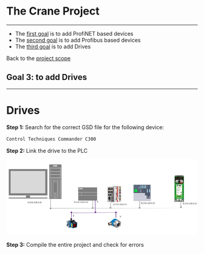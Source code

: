 # The Crane Project
_____________________________________
-   The [first goal](../Ex01/Subchapter03.md) is to add ProfiNET based devices
-   The [second goal](../Ex01/Subchapter04.md) is to add Profibus based devices
-   The [third goal](../Ex01/Subchapter05.md) is to add Drives

Back to the [project scope](../Ex01/Subchapter03.md)

## Goal 3: to add Drives
_____________________________________
# Drives

**Step 1:** Search for the correct GSD file for the following device:
```javascript
Control Techniques Commander C300
```

**Step 2:** Link the drive to the PLC

![Networkview](../Ex01/Images/Networkdrive.jpg)

**Step 3:** Compile the entire project and check for errors
